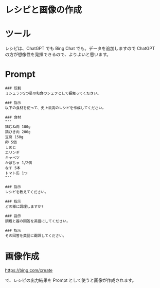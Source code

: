 # レシピと画像の作成

# ツール
レシピは、ChatGPT でも Bing Chat でも。データを追加しますので ChatGPT の方が想像性を発揮できるので、よりよいと思います。

# Prompt

```text
### 役割
ミシュラン5つ星の和食のシェフとして振舞ってください。

### 指示
以下の食材を使って、史上最高のレシピを作成してください。

### 食材
"""
鶏むね肉 100g
鶏ひき肉 200g
豆腐 150g
卵 5個
しめじ
エリンギ
キャベツ
かぼちゃ 1/2個
なす 5本
トマト缶 1つ
"""
```

```text
### 指示
レシピを教えてください。
```

```text
### 指示
どの様に調理しますか?
```

```text
### 指示
調理と器の回答を英語にしてください。
```

```text
### 指示
その回答を英語に翻訳してください。
```

# 画像作成

https://bing.com/create

で、レシピの出力結果を Prompt として使うと画像が作成されます。
